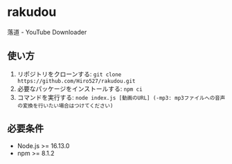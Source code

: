 # rakudou
落道 - YouTube Downloader

## 使い方
1. リポジトリをクローンする: `git clone https://github.com/Hiro527/rakudou.git`
2. 必要なパッケージをインストールする: `npm ci`
3. コマンドを実行する: `node index.js [動画のURL] (-mp3: mp3ファイルへの音声の変換を行いたい場合はつけてください)`

## 必要条件
- Node.js >= 16.13.0
- npm >= 8.1.2